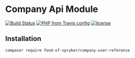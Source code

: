 # Company Api Module
[![Build Status](https://travis-ci.org/fond-of/spryker-company-user-reference.svg?branch=master)](https://travis-ci.org/fond-of/spryker-company-user-reference)
[![PHP from Travis config](https://img.shields.io/travis/php-v/fond-of/spryker-company-user-reference.svg)](https://php.net/)
[![license](https://img.shields.io/github/license/fond-of/spryker-company-user-reference.svg)](https://packagist.org/packages/fond-of-spryker/company-user-reference)

## Installation

```
composer require fond-of-spryker/company-user-reference
```
